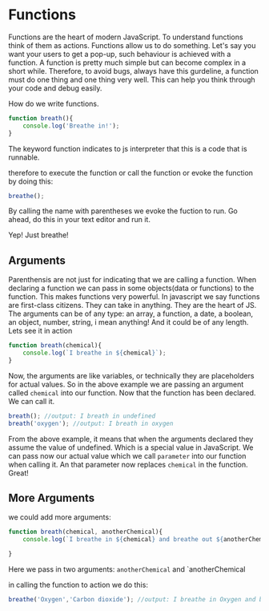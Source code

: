 # Functions

Functions are the heart of modern JavaScript. To understand functions think of them as actions. Functions allow us to do something. Let's say you want your users to get a pop-up, such behaviour is achieved with a function. A function is pretty much simple but can become complex in a short while. Therefore, to avoid bugs, always have this gurdeline, a function must do one thing and one thing very well. This can help you think through your code and debug easily.

How do we write functions.
```javascript
function breath(){
    console.log('Breathe in!');
}
```

The keyword function indicates to js interpreter that this is a code that is runnable.

therefore to execute the function or call the function or evoke the function by doing this:

```javascript
breathe();
```
By calling the name with parentheses we evoke the fuction to run. 
Go ahead, do this in your text editor and run it.

Yep! Just breathe!

## Arguments
Parenthensis are not just for indicating that we are calling a function. When declaring a function we can pass in some objects(data or functions) to the function. This makes functions very powerful. In javascript we say functions are first-class citizens. They can take in anything. They are the heart of JS. 
The arguments can be of any type: an array, a function, a date, a boolean, an object, number, string, i mean anything!
And it could be of any length.
Lets see it in action

```js
function breath(chemical){
    console.log(`I breathe in ${chemical}`);
}
```

Now, the arguments are like variables, or technically they are placeholders for actual values. So in the above example we are passing an argument called `chemical` into our function. Now that the function has been declared. We can call it.

```js
breath(); //output: I breath in undefined
breath('oxygen'); //output: I breath in oxygen
```

From the above example, it means that when the arguments declared they assume the value of undefined. Which is a special value in JavaScript. We can pass now our actual value which we call `parameter` into our function when calling it. An that parameter now replaces `chemical` in the function. Great!

## More Arguments
we could add more arguments:

```js
function breath(chemical, anotherChemical){
    console.log(`I breathe in ${chemical} and breathe out ${anotherChemical}`);

}
```
Here we pass in two arguments: `anotherChemical` and `anotherChemical

in calling the function to action we do this:
```js
breathe('Oxygen','Carbon dioxide'); //output: I breathe in Oxygen and breathe our Carbon dioxide
```
